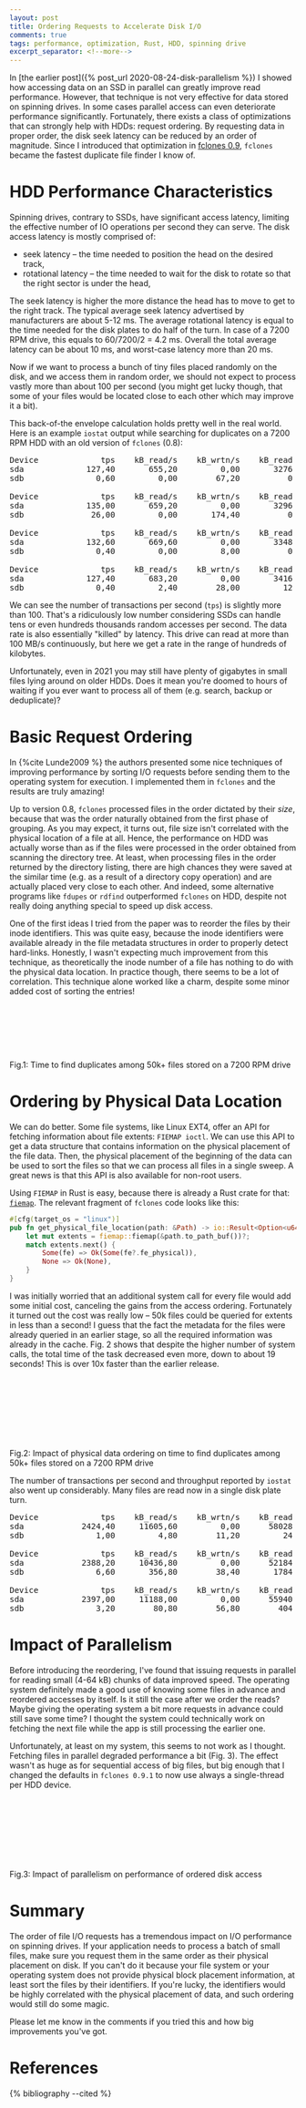 ```yaml
---
layout: post
title: Ordering Requests to Accelerate Disk I/O
comments: true
tags: performance, optimization, Rust, HDD, spinning drive
excerpt_separator: <!--more-->
---
```


In [the earlier post]({% post_url 2020-08-24-disk-parallelism %}) I showed how accessing data on
an SSD in parallel can greatly improve read performance. However, that technique
is not very effective for data stored on spinning drives. In some cases parallel access
can even deteriorate performance significantly. Fortunately, there exists a class of optimizations
that can strongly help with HDDs: request ordering. By requesting data in proper order,
the disk seek latency can be reduced by an order of magnitude. Since I introduced that 
optimization in [fclones 0.9](https://github.com/pkolaczk/fclones), `fclones` became the 
fastest duplicate file finder I know of.

<!--more-->


# HDD Performance Characteristics

Spinning drives, contrary to SSDs, have significant access latency, limiting the effective
number of IO operations per second they can serve. The disk access latency is mostly comprised of:
* seek latency – the time needed to position the head on the desired track, 
* rotational latency – the time needed to wait for the disk to rotate so that the right sector is under the head,

The seek latency is higher the more distance the head has to move to get to the right track. 
The typical average seek latency advertised by manufacturers are about 5-12 ms. 
The average rotational latency is equal to the time needed for the disk plates to do half of the turn.
In case of a 7200 RPM drive, this equals to 60/7200/2 = 4.2 ms. Overall the total average 
latency can be about 10 ms, and worst-case latency more than 20 ms.

Now if we want to process a bunch of tiny files placed randomly on the disk, and we access them in random
order, we should not expect to process vastly more than about 100 per second 
(you might get lucky though, that some of your files would be located close to each other which may improve it a bit).

This back-of-the envelope calculation holds pretty well in the real world. 
Here is an example `iostat` output while searching for duplicates
on a 7200 RPM HDD with an old version of `fclones` (0.8):

<pre>
Device             tps    kB_read/s    kB_wrtn/s    kB_read    kB_wrtn
sda             127,40       655,20         0,00       3276          0
sdb               0,60         0,00        67,20          0        336

Device             tps    kB_read/s    kB_wrtn/s    kB_read    kB_wrtn
sda             135,00       659,20         0,00       3296          0
sdb              26,00         0,00       174,40          0        872

Device             tps    kB_read/s    kB_wrtn/s    kB_read    kB_wrtn
sda             132,60       669,60         0,00       3348          0
sdb               0,40         0,00         8,00          0         40

Device             tps    kB_read/s    kB_wrtn/s    kB_read    kB_wrtn
sda             127,40       683,20         0,00       3416          0
sdb               0,40         2,40        28,00         12        140
</pre>

We can see the number of transactions per second (`tps`) is slightly more than 100. That's a 
ridiculously low number considering SSDs can handle tens or even hundreds thousands random accesses 
per second. The data rate is also essentially "killed" by latency. This drive can read at more than
100 MB/s continuously, but here we get a rate in the range of hundreds of kilobytes.

Unfortunately, even in 2021 you may still have plenty of gigabytes in small files lying 
around on older HDDs. Does it mean you're doomed to hours of waiting if you ever want to 
process all of them (e.g. search, backup or deduplicate)? 

# Basic Request Ordering 

In {%cite Lunde2009 %}
the authors presented some nice techniques of improving performance by sorting I/O requests before
sending them to the operating system for execution. I implemented them in `fclones` and the results are
truly amazing! 

Up to version 0.8, `fclones` processed files in the order dictated by their *size*, because that was the order
naturally obtained from the first phase of grouping. As you may expect, it turns out, 
file size isn't correlated with the physical location of a file at all. Hence, the performance on HDD was actually
worse than as if the files were processed in the order obtained from scanning the directory tree. 
At least, when processing files in the order returned by the directory listing, there are high 
chances they were saved at the similar time (e.g. as a result of a directory copy operation) and are actually
placed very close to each other. And indeed,
some alternative programs like `fdupes` or `rdfind` outperformed `fclones` on HDD, despite not really doing anything special
to speed up disk access. 

One of the first ideas I tried from the paper was to reorder the files by their inode identifiers. 
This was quite easy, because the inode identifiers were available already in the file metadata structures in order to properly detect
hard-links. Honestly, I wasn't expecting much improvement from this technique, as theoretically the inode number of a file
has nothing to do with the physical data location. 
In practice though, there seems to be a lot of correlation. This technique alone worked like a charm, despite some minor added cost
of sorting the entries! 

<script type="text/javascript" src="/assets/graphs/graphs.js"></script>

<div class="figure">
    <div style="height:7em">
        <canvas id="inodeOrdering"></canvas>
    </div>
    <script>
    makeBarChartDeferred("inodeOrdering", "time [s]", "ordering",
        ["by size", "by inode"],
        {"time": [217, 28.43]});
    </script>
    <span class="caption"> Fig.1: Time to find duplicates among 50k+ files stored on a 7200 RPM drive</span>
</div>

# Ordering by Physical Data Location

We can do better. Some file systems, like Linux EXT4, offer an API for fetching information about file extents: `FIEMAP ioctl`.
We can use this API to get a data structure that contains information on the physical placement of the file data. 
Then, the physical placement of the beginning of the data can be used to sort the files so that we can process
all files in a single sweep. A great news is that this API is also available for non-root users.

Using `FIEMAP` in Rust is easy, because there is already a Rust crate for that: [`fiemap`](https://crates.io/crates/fiemap). 
The relevant fragment of `fclones` code looks like this:

```rust
#[cfg(target_os = "linux")]
pub fn get_physical_file_location(path: &Path) -> io::Result<Option<u64>> {
    let mut extents = fiemap::fiemap(&path.to_path_buf())?;
    match extents.next() {
        Some(fe) => Ok(Some(fe?.fe_physical)),
        None => Ok(None),
    }
}
```

I was initially worried that an additional system call for every file would add some initial cost, canceling the gains
from the access ordering. Fortunately it turned out the cost was really low – 50k files could be queried for extents in less than
a second! I guess that the fact the metadata for the files were already queried in an earlier stage, so all the
required information was already in the cache. Fig. 2 shows that despite the higher number of system calls, 
the total time of the task decreased even more, down to about 19 seconds! This is over 10x faster than the earlier release.

<div class="figure">
    <div style="height:9em">
        <canvas id="fiemapOrdering"></canvas>
    </div>
    <script>
    makeBarChartDeferred("fiemapOrdering", "time [s]", "ordering",
        ["by size", "by inode", "by physical location"],
        {"time": [217, 28.43, 19.45]});
    </script>
    <span class="caption"> Fig.2: Impact of physical data ordering on time to find duplicates among 50k+ files stored on a 7200 RPM drive</span>
</div>

The number of transactions per second and throughput reported by `iostat` also went up considerably.
Many files are read now in a single disk plate turn.

<pre>
Device             tps    kB_read/s    kB_wrtn/s    kB_read    kB_wrtn
sda            2424,40     11605,60         0,00      58028          0
sdb               1,00         4,80        11,20         24         56

Device             tps    kB_read/s    kB_wrtn/s    kB_read    kB_wrtn
sda            2388,20     10436,80         0,00      52184          0
sdb               6,60       356,80        38,40       1784        192

Device             tps    kB_read/s    kB_wrtn/s    kB_read    kB_wrtn
sda            2397,00     11188,00         0,00      55940          0
sdb               3,20        80,80        56,80        404        284
</pre>

# Impact of Parallelism

Before introducing the reordering, I've found that issuing requests in parallel for reading small (4-64 kB) chunks of data improved speed.
The operating system definitely made a good use of knowing some files in advance and reordered accesses by itself. 
Is it still the case after we order the reads? Maybe giving the operating system a bit more requests in advance could still save some time? 
I thought the system could technically work on fetching the next file while the app is still processing the earlier one. 

Unfortunately, at least on my system, this seems to not work as I thought. Fetching files in parallel degraded performance a bit (Fig. 3). The effect
wasn't as huge as for sequential access of big files, but big enough that I changed the defaults in `fclones 0.9.1` to now use always a 
single-thread per HDD device. 


<div class="figure">
    <div style="height:9em">
        <canvas id="parallelAccess"></canvas>
    </div>
    <script>
    makeBarChartDeferred("parallelAccess", "time [s]", "# threads",
        [1, 2, 8],
        {"time": [19.45, 25.22, 29.11]});
    </script>
    <span class="caption"> Fig.3: Impact of parallelism on performance of ordered disk access</span>
</div>

# Summary

The order of file I/O requests has a tremendous impact on I/O performance on spinning drives.
If your application needs to process a batch of small files, make sure you request them in the 
same order as their physical placement on disk. If you can't do it because your file system
or your operating system does not provide physical block placement information, at least
sort the files by their identifiers. If you're lucky, the identifiers would be highly correlated
with the physical placement of data, and such ordering would still do some magic.

Please let me know in the comments if you tried this and how big improvements you've got.

# References
{% bibliography --cited %}






